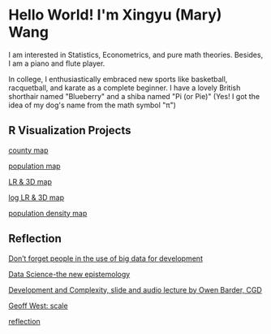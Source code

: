 # Hello World! I'm Xingyu (Mary) Wang

I am interested in Statistics, Econometrics, and pure math theories. Besides, I am a piano and flute player. 

In college, I enthusiastically embraced new sports like basketball, racquetball, and karate as a complete beginner. I have a lovely British shorthair named "Blueberry" and a shiba named "Pi (or Pie)" (Yes! I got the idea of my dog's name from the math symbol "π")


 
## R Visualization Projects

[county map](https://xingyu-wang02.github.io/RStudio/project-1.html)

[population map](https://xingyu-wang02.github.io/RStudio/project-2.html)

[LR & 3D map](https://xingyu-wang02.github.io/RStudio/project-3.html)

[log LR & 3D map](https://xingyu-wang02.github.io/RStudio/project-4.html)

[population density map](https://xingyu-wang02.github.io/RStudio/project-5.html)

## Reflection

[Don’t forget people in the use of big data for development](https://xingyu-wang02.github.io/RStudio/reflection-1.html)

[Data Science-the new epistemology](https://xingyu-wang02.github.io/RStudio/reflection-2.html)

[Development and Complexity, slide and audio lecture by Owen Barder, CGD](https://xingyu-wang02.github.io/RStudio/reflection-3.html)

[Geoff West: scale](https://xingyu-wang02.github.io/RStudio/reflection-4.html)

[reflection](https://xingyu-wang02.github.io/RStudio/final-reflection.html)



